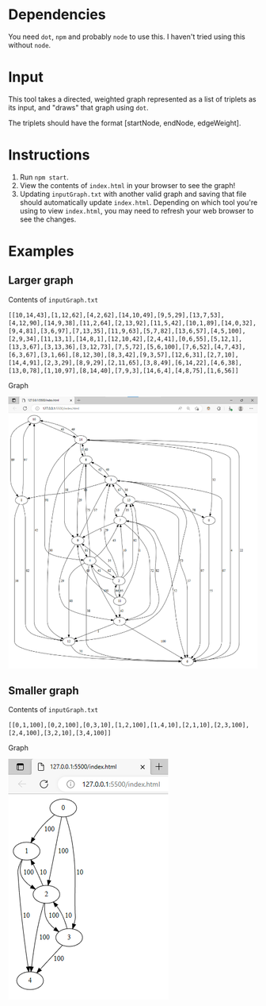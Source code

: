 # Dependencies

You need `dot`, `npm` and probably `node` to use this. I haven't tried using this without `node`.

# Input

This tool takes a directed, weighted graph represented as a list of triplets as its input, and "draws" that graph using `dot`.

The triplets should have the format [startNode, endNode, edgeWeight].

# Instructions

1. Run `npm start`.
2. View the contents of `index.html` in your browser to see the graph!
3. Updating `inputGraph.txt` with another valid graph and saving that file should automatically update `index.html`. Depending on which tool you're using to view `index.html`, you may need to refresh your web browser to see the changes.

# Examples

## Larger graph

Contents of `inputGraph.txt`

```
[[10,14,43],[1,12,62],[4,2,62],[14,10,49],[9,5,29],[13,7,53],[4,12,90],[14,9,38],[11,2,64],[2,13,92],[11,5,42],[10,1,89],[14,0,32],[9,4,81],[3,6,97],[7,13,35],[11,9,63],[5,7,82],[13,6,57],[4,5,100],[2,9,34],[11,13,1],[14,8,1],[12,10,42],[2,4,41],[0,6,55],[5,12,1],[13,3,67],[3,13,36],[3,12,73],[7,5,72],[5,6,100],[7,6,52],[4,7,43],[6,3,67],[3,1,66],[8,12,30],[8,3,42],[9,3,57],[12,6,31],[2,7,10],[14,4,91],[2,3,29],[8,9,29],[2,11,65],[3,8,49],[6,14,22],[4,6,38],[13,0,78],[1,10,97],[8,14,40],[7,9,3],[14,6,4],[4,8,75],[1,6,56]]
```

Graph

![large graph visualization](images/large_graph.png)

## Smaller graph

Contents of `inputGraph.txt`

```
[[0,1,100],[0,2,100],[0,3,10],[1,2,100],[1,4,10],[2,1,10],[2,3,100],[2,4,100],[3,2,10],[3,4,100]]
```

Graph

![smaller graph visualization](images/smaller_graph.png)
